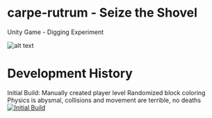 # carpe-rutrum - Seize the Shovel
Unity Game - Digging Experiment

![alt text](https://i.imgur.com/9m0oTkL.jpg)

# Development History
Initial Build:
  Manually created player level
  Randomized block coloring
  Physics is abysmal, collisions and movement are terrible, no deaths
  [![Initial Build](https://img.youtube.com/vi/TLpMZxj1QNI/0.jpg)](https://www.youtube.com/watch?v=TLpMZxj1QNI)
